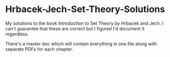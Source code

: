 # Hrbacek-Jech-Set-Theory-Solutions

My solutions to the book Introduction to Set Theory by Hrbacek and Jech. I can't guarantee that these are correct but I figured I'd document it regardless.

There's a master doc which will contain everything in one file along with separate PDFs for each chapter.
